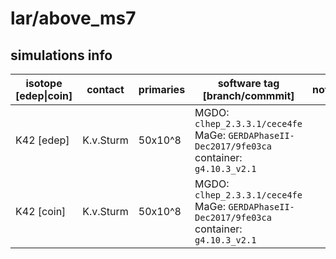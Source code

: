 # lar/above_ms7

## simulations info

| isotope \[edep\|coin\] | contact   | primaries | software tag \[branch/commmit\]                                                              | notes                     |
| ---------------------- | --------- | --------- | -------------------------------------------------------------------------------------------- | ------------------------- |
| K42 \[edep\]           | K.v.Sturm | 50x10^8   | MGDO: `clhep_2.3.3.1/cece4fe` MaGe: `GERDAPhaseII-Dec2017/9fe03ca` container: `g4.10.3_v2.1` |                           |
| K42 \[coin\]           | K.v.Sturm | 50x10^8   | MGDO: `clhep_2.3.3.1/cece4fe` MaGe: `GERDAPhaseII-Dec2017/9fe03ca` container: `g4.10.3_v2.1` |                           |

